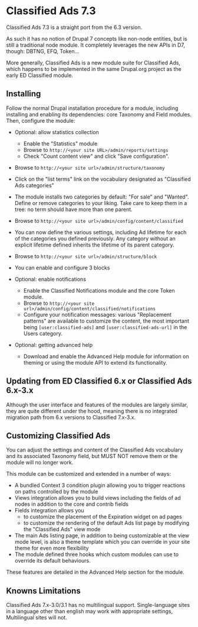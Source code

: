 
Classified Ads 7.3
==================

Classified Ads 7.3 is a straight port from the 6.3 version.

As such it has no notion of Drupal 7 concepts like non-node entities, but is
still a traditional node module. It completely leverages the new APIs in D7,
though: DBTNG, EFQ, Token...

More generally, Classified Ads is a new module suite for Classified Ads, which
happens to be implemented in the same Drupal.org project as the early
ED Classified module.


Installing
----------

Follow the normal Drupal installation procedure for a module, including
installing and enabling its dependencies: core Taxonomy and Field
modules. Then, configure the module:

- Optional: allow statistics collection
  - Enable the "Statistics" module
  - Browse to `http://<your site URL>/admin/reports/settings`
  - Check "Count content view" and click "Save configuration".

- Browse to `http://<your site url>/admin/structure/taxonomy`
- Click on the "list terms" link on the vocabulary designated as
  "Classified Ads categories"
- The module installs two categories by default: "For sale" and "Wanted". Define
  or remove categories to your liking. Take care to keep them in a tree: no term
  should have more than one parent.

- Browse to `http://<your site url>/admin/config/content/classified`
- You can now define the various settings, including Ad lifetime for each of the
  categories you defined previously. Any category without an explicit lifetime
  defined inherits the lifetime of its parent category.

- Browse to `http://<your site url>/admin/structure/block`
- You can enable and configure 3 blocks

- Optional: enable notifications
  - Enable the Classified Notifications module and the core Token module.
  - Browse to `http://<your site url>/admin/config/content/classified/notifications`
  - Configure your notification messages: various "Replacement patterns"
    are available to customize the content, the most important being
    `[user:classified-ads]` and `[user:classified-ads-url]` in the Users category.

- Optional: getting advanced help
  - Download and enable the Advanced Help module for information on theming or
    using the module API to extend its functionality.


Updating from ED Classified 6.x or Classified Ads 6.x-3.x
---------------------------------------------------------

Although the user interface and features of the modules are largely similar,
they are quite different under the hood, meaning there is no integrated
migration path from 6.x versions to Classified 7.x-3.x.


Customizing Classified Ads
--------------------------

You can adjust the settings and content of the Classified Ads vocabulary and
its associated Taxonomy field, but MUST NOT remove them or the module will no
longer work.

This module can be customized and extended in a number of ways:

- A bundled Context 3 condition plugin allowing you to trigger reactions on
  paths controlled by the module
- Views integration allows you to build views including the fields of ad nodes
  in addition to the core and contrib fields
- Fields integration allows you
  - to customize the placement of the Expiration widget on ad pages
  - to customize the rendering of the default Ads list page by modifying the
    "Classified Ads" view mode
- The main Ads listing page, in addition to being customizable at the view mode
  level, is also a theme template which you can override in your site theme for
  even more flexibility
- The module defined three hooks which custom modules can use to override its
  default behaviours.

These features are detailed in the Advanced Help section for the module.


Knowns Limitations
------------------

Classified Ads 7.x-3.0/3.1 has no multilingual support. Single-language sites
in a language other than english may work with appropriate settings,
Multilingual sites will not.
